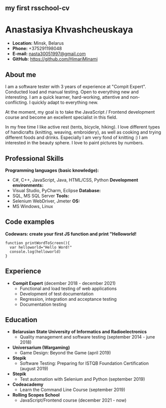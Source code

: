 ## my first rsschool-cv
# Anastasiya Khvashcheuskaya
* **Location:** Minsk, Belarus
* **Phone:** +375291198048
* **E-mail:** nasta30051997@gmail.com
* **GitHub:** https://github.com/HimariMinami

## About me
I am a software tester with 3 years of experience at "Compit Expert". Conducted load and manual testing.
Open to everything new and interesting. I am a quick learner, hard-working, attentive and non-conflicting. I quickly adapt to everything new.

At the moment, my goal is to take the JavaScript / Frontend development course and become an excellent specialist in this field.

In my free time I like active rest (tents, bicycle, hiking). I love different types of handicrafts (knitting, weaving, embroidery), as well as cooking and trying different foods and drinks. Especially I am very fond of knitting :) I am interested in the beauty sphere. I love to paint pictures by numbers.

## Professional Skills
**Programming languages (basic knowledge):**
* C#, C++, JavaScript, Java, HTML/CSS, Python
**Development environments:**
* Visual Studio, PyCharm, Eclipse
**Database:**
* SQL, MS SQL Server
**Tools:**
* Selenium WebDriver, Jmeter
**OS:**
* MS Windows, Linux

## Code examples
**Codewars: create your first JS function and print "Helloworld!**
```
function printWordToScreen(){
  var helloworld="Hello Word!"
  console.log(helloworld)
}
```
## Experience
* **Compit Expert** (december 2018 - december 2021) 
    + Functional and load testing of web applications
    + Development of test documentation
    + Regression, integration and acceptance testing
    + Documentation testing

## Education
* **Belarusian State University of Informatics and Radioelectronics**
    + Quality management and software testing (september 2014 - june 2018)
* **Universarium (Wargaming)**
    + Game Design: Beyond the Game (april 2019)
* **Stepik**
    + Software Testing: Preparing for ISTQB Foundation Certification (august 2019)
* **Stepik**
    + Test automation with Selenium and Python (september 2019)
* **Codeacademy**
    + Learn the Command Line Course (september 2019)
* **Rolling Scopes School** 
    + JavaScript/Frontend course (december 2021 - now)